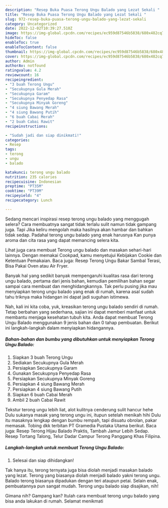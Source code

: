 ```yaml
---
description: "Resep Buka Puasa Terong Ungu Balado yang Lezat Sekali "
title: "Resep Buka Puasa Terong Ungu Balado yang Lezat Sekali "
slug: 972-resep-buka-puasa-terong-ungu-balado-yang-lezat-sekali
category: Uncategorized
date: 2022-12-02T10:39:27.510Z
image: https://img-global.cpcdn.com/recipes/ec959d87546b5838/680x482cq70/terong-ungu-balado-foto-resep-utama.jpg
hideToc: false
enableToc: true
enableTocContent: false
thumbnail: https://img-global.cpcdn.com/recipes/ec959d87546b5838/680x482cq70/terong-ungu-balado-foto-resep-utama.jpg
cover: https://img-global.cpcdn.com/recipes/ec959d87546b5838/680x482cq70/terong-ungu-balado-foto-resep-utama.jpg
author: Admin
authorAv: notfound
ratingvalue: 4.2
reviewcount: 16
recipeingredient:
- "3 buah Terong Ungu"
- "Secukupnya Gula Merah"
- "Secukupnya Garam"
- "Secukupnya Penyedap Rasa"
- "Secukupnya Minyak Goreng"
- "4 siung Bawang Merah"
- "4 siung Bawang Putih"
- "6 buah Cabai Merah"
- "2 buah Cabai Rawit"
recipeinstructions:

- "Sudah jadi dan siap dinikmati!"
categories:
- Resep
tags:
- terong
- ungu
- balado

katakunci: terong ungu balado 
nutrition: 235 calories
recipecuisine: Indonesian
preptime: "PT35M"
cooktime: "PT39M"
recipeyield: "4"
recipecategory: Lunch

---
```



Sedang mencari inspirasi resep terong ungu balado yang menggugah selera? Cara membuatnya sangat tidak terlalu sulit namun tidak gampang juga. Tapi Jika keliru mengolah maka hasilnya akan hambar dan bahkan tidak sedap. Padahal terong ungu balado yang enak harusnya Kan punya aroma dan cita rasa yang dapat memancing selera kita.


Lihat juga cara membuat Terong ungu balado dan masakan sehari-hari lainnya. Dengan memakai Cookpad, kamu menyetujui Kebijakan Cookie dan Ketentuan Pemakaian. Baca juga: Resep Terong Ungu Bakar Sambal Terasi, Bisa Pakai Oven atau Air Fryer.

Banyak hal yang sedikit banyak mempengaruhi kualitas rasa dari terong ungu balado, pertama dari jenis bahan, kemudian pemilihan bahan segar sampai cara membuat dan menghidangkannya. Tak perlu pusing jika mau menyiapkan terong ungu balado yang enak di rumah, karena asal sudah tahu triknya maka hidangan ini dapat jadi suguhan istimewa.


Nah, kali ini kita coba, yuk, kreasikan terong ungu balado sendiri di rumah. Tetap berbahan yang sederhana, sajian ini dapat memberi manfaat untuk membantu menjaga kesehatan tubuh kita. Anda dapat membuat Terong Ungu Balado menggunakan 9 jenis bahan dan 0 tahap pembuatan. Berikut ini langkah-langkah dalam menyiapkan hidangannya.

<!--inarticleads1-->

##### Bahan-bahan dan bumbu yang dibutuhkan untuk menyiapkan Terong Ungu Balado:

1. Siapkan 3 buah Terong Ungu
1. Sediakan Secukupnya Gula Merah
1. Persiapkan Secukupnya Garam
1. Gunakan Secukupnya Penyedap Rasa
1. Persiapkan Secukupnya Minyak Goreng
1. Persiapkan 4 siung Bawang Merah
1. Persiapkan 4 siung Bawang Putih
1. Siapkan 6 buah Cabai Merah
1. Ambil 2 buah Cabai Rawit


Tekstur terong ungu lebih liat, alot kulitnya cenderung sulit hancur hehe Dulu sukanya masak yang terong ungu ini, itupun setelah menikah hihi Dulu itu masaknya lengkap dengan bumbu rempah, tapi disuatu obrolan, pakar memasak. Tobing dkk terbitan PT Gramedia Pustaka Utama berikut. Baca juga: Resep Terong Hijau Balado Praktis, Tambah Jamur Lebih Sedap. Resep Tortang Talong, Telur Dadar Campur Terong Panggang Khas Filipina. 

<!--inarticleads2-->

##### Langkah-langkah untuk membuat Terong Ungu Balado:


1. Selesai dan siap dihidangkan!

Tak hanya itu, terong ternyata juga bisa diolah menjadi masakan balado yang lezat. Terong yang biasanya diolah menjadi balado yakni terong ungu. Balado terong biasanya dipadukan dengan teri ataupun petai. Selain enak, pembuatannya pun sangat mudah. Terong ungu balado siap disajikan, nih! 

Gimana nih? Gampang kan? Itulah cara membuat terong ungu balado yang bisa anda lakukan di rumah. Selamat menikmati
